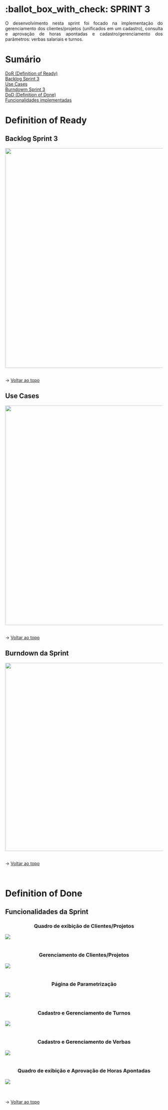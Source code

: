 <span id="topo">
<h1>:ballot_box_with_check: SPRINT 3</h1>

<p align="justify">O desenvolvimento nesta sprint foi focado na implementação do gerenciamento dos clientes/projetos (unificados em um cadastro), consulta e aprovação de horas apontadas e cadastro/gerenciamento dos parâmetros: verbas salariais e turnos. </p>

<h1>Sumário</h1>
<a href="#dor">DoR (Definition of Ready)</a>   <br>
<a href="#backlog_sprint">Backlog Sprint 3</a>   <br>
<a href="#use_cases">Use Cases</a>   <br>
<a href="#burndown_sprint">Burndowm Sprint 3</a>   <br>
<a href="#dod">DoD (Definition of Done)</a>   <br>
<a href="#funcionalidades_sprint">Funcionalidades implementadas</a>

<br>
<h1 id="dor">Definition of Ready</h1>
<h2 id="backlog_sprint">Backlog Sprint 3</h2>

<div id="backlog_sprint" align="center"><img src="./DoR/sprint3-backlog.png" width="700"></h1></div>


<br>

→ [Voltar ao topo](#topo)

<h2 id="use_cases">Use Cases</h2>

<div id="use_cases" align="center"><img src="./DoR/sprint3-usecases.png" width="700"></h1></div>

<br>

→ [Voltar ao topo](#topo)

<h2 id="burndown_sprint">Burndown da Sprint</h2>
<div align="center">
<img align="center" src="./DoD/burndown.png" width="600"/>
</div>

<br>

→ [Voltar ao topo](#topo)

<br>
<h1 id="dod">Definition of Done</h1>
<h2 id="funcionalidades_sprint">Funcionalidades da Sprint</h2>

<h3 align="center">Quadro de exibição de Clientes/Projetos</h3>
<img align="center" src="./DoD/quadro_clientes.png"/>

<br>
<br>

<h3 align="center">Gerenciamento de Clientes/Projetos</h3>
<img align="center" src="./DoD/gerenciamento.gif"/>

<br>
<br>

<h3 align="center">Página de Parametrização</h3>
<img align="center" src="./DoD/parametrizacao.png"/>

<br>
<br>

<h3 align="center">Cadastro e Gerenciamento de Turnos</h3>
<img align="center" src="./DoD/turno.gif"/>

<br>
<br>

<h3 align="center">Cadastro e Gerenciamento de Verbas</h3>
<img align="center" src="./DoD/verba.gif"/>

<br>
<br>

<h3 align="center">Quadro de exibição e Aprovação de Horas Apontadas</h3>
<img align="center" src="./DoD/aprovacao.gif"/>

<br>
<br>
<br>

→ [Voltar ao topo](#topo)


